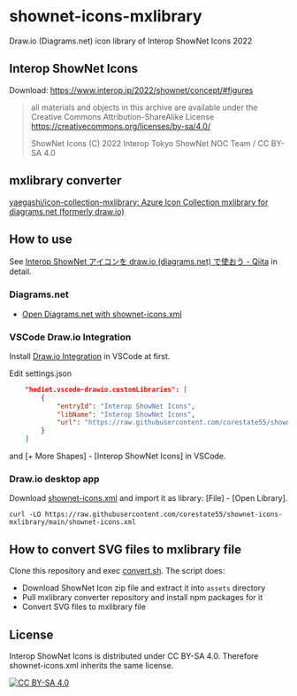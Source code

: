 # shownet-icons-mxlibrary
Draw.io (Diagrams.net) icon library of Interop ShowNet Icons 2022

## Interop ShowNet Icons

Download: https://www.interop.jp/2022/shownet/concept/#figures

> all materials and objects in this archive are available
> under the Creative Commons Attribution-ShareAlike License
> https://creativecommons.org/licenses/by-sa/4.0/
>
> ShowNet Icons (C) 2022 Interop Tokyo ShowNet NOC Team / CC BY-SA 4.0

## mxlibrary converter

[yaegashi/icon-collection-mxlibrary: Azure Icon Collection mxlibrary for diagrams.net (formerly draw.io)](https://github.com/yaegashi/icon-collection-mxlibrary)

## How to use

See [Interop ShowNet アイコンを draw.io (diagrams.net) で使おう - Qiita](https://qiita.com/corestate55/items/ace4ed28703fa071e55d) in detail.

### Diagrams.net

* [Open Diagrams.net with shownet-icons.xml](https://app.diagrams.net/?splash=0&clibs=Uhttps%3A%2F%2Fraw.githubusercontent.com%2Fcorestate55%2Fshownet-icons-mxlibrary%2Fmain%2Fshownet-icons.xml)

### VSCode Draw.io Integration

Install [Draw.io Integration](https://marketplace.visualstudio.com/items?itemName=hediet.vscode-drawio) in VSCode at first.

Edit settings.json

```json
    "hediet.vscode-drawio.customLibraries": [
        {
            "entryId": "Interop ShowNet Icons",
            "libName": "Interop ShowNet Icons",
            "url": "https://raw.githubusercontent.com/corestate55/shownet-icons-mxlibrary/main/shownet-icons.xml"
        }
    ]
```

and [+ More Shapes] - [Interop ShowNet Icons] in VSCode.

### Draw.io desktop app

Download [shownet-icons.xml](./shownet-icons.xml) and import it as library: [File] - [Open Library].

```shell
curl -LO https://raw.githubusercontent.com/corestate55/shownet-icons-mxlibrary/main/shownet-icons.xml
```

## How to convert SVG files to mxlibrary file

Clone this repository and exec [convert.sh](./convert.sh). The script does:
* Download ShowNet Icon zip file and extract it into `assets` directory
* Pull mxlibrary converter repository and install npm packages for it
* Convert SVG files to mxlibrary file

## License

Interop ShowNet Icons is distributed under CC BY-SA 4.0. Therefore shownet-icons.xml inherits the same license.

[![CC BY-SA 4.0](https://licensebuttons.net/l/by-sa/4.0/88x31.png)](https://creativecommons.org/licenses/by-sa/4.0/)
